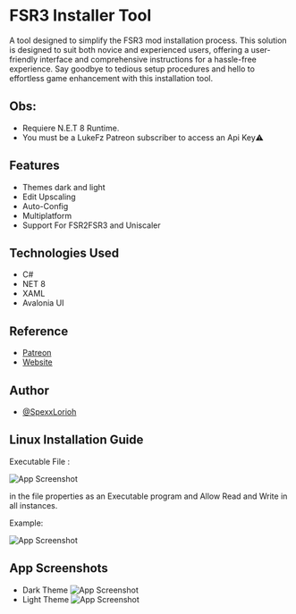 
# FSR3 Installer Tool

   A tool designed to simplify the FSR3 mod installation process. This solution is designed to suit both novice and experienced users, offering a user-friendly interface and comprehensive instructions for a hassle-free experience. Say goodbye to tedious setup procedures and hello to effortless game enhancement with this installation tool.


## Obs:
- Requiere N.E.T 8 Runtime.
- You must be a LukeFz Patreon subscriber to access an Api Key⚠️
## Features

- Themes dark and light
- Edit Upscaling
- Auto-Config
- Multiplatform
- Support For FSR2FSR3 and Uniscaler


## Technologies Used

- C#
- NET 8
- XAML
- Avalonia UI


## Reference

 - [Patreon](https://patreon.com/SpexxLorioh)
 - [Website](https://fsr-3-tool-website.vercel.app)



## Author

- [@SpexxLorioh](https://github.com/Spexxl)


## Linux Installation Guide

Executable File :

![App Screenshot](https://cdn.discordapp.com/attachments/1203076379885834280/1208572468009373817/image.png?ex=6651db12&is=66508992&hm=a67416e1f0da212a6709e4bb09e5f22ce3b6ac29f0954ef9c50a6aa46453171e&)

in the file properties as an Executable program and Allow Read and Write in all instances.

Example:

![App Screenshot](https://media.discordapp.net/attachments/1203076379885834280/1208572997011640432/image.png?ex=6651db90&is=66508a10&hm=dc5ab6cdb20440d6ffd200a3409b9345d774570145342c1c6b58443edaa651f5&=&format=webp&quality=lossless&width=492&height=648)
## App Screenshots

- Dark Theme
![App Screenshot](https://uploadimage.org/i/imagem_2024-05-24_154856729.png)
- Light Theme
![App Screenshot](https://uploadimage.org/i/imagem_2024-05-24_155025610.png)


